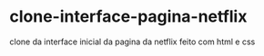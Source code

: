 # clone-interface-pagina-netflix
 clone da interface inicial da pagina da netflix feito com html e css
